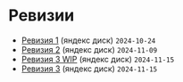 
# Ревизии

- [Ревизия 1](https://disk.yandex.ru/d/aZozDpBlzh_z1A) (яндекс диск) `2024-10-24`
- [Ревизия 2](https://disk.yandex.ru/d/9sAkoZz7DikiZg) (яндекс диск) `2024-11-09`
- [Ревизия 3 WIP](https://disk.yandex.ru/client/disk/%D0%9C%D0%B5%D1%82%D0%BE%D0%B4%D1%8B%20%D0%B8%D1%81%D1%81%D0%BB%D0%B5%D0%B4%D0%BE%D0%B2%D0%B0%D0%BD%D0%B8%D1%8F%20%D1%85%D0%B0%D1%80%D0%B0%D0%BA%D1%82%D0%B5%D1%80%D0%B8%D1%81%D1%82%D0%B8%D1%87%D0%B5%D1%81%D0%BA%D0%B8%D1%85%20%D1%81%D0%B2%D0%BE%D0%B9%D1%81%D1%82%D0%B2%20%D0%BD%D0%B5%D0%B9%D1%80%D0%BE%D0%BD%D0%BD%D1%8B%D1%85%20%D1%81%D0%B5%D1%82%D0%B5%D0%B9%20%D1%81%20%D0%BF%D1%80%D0%B8%D0%BC%D0%B5%D0%BD%D0%B5%D0%BD%D0%B8%D0%B5%D0%BC%20%D1%82%D0%B5%D0%BE%D1%80%D0%B5%D1%82%D0%B8%D0%BA%D0%BE-%D0%B8%D0%B3%D1%80%D0%BE%D0%B2%D0%BE%D0%B3%D0%BE%20%D0%BF%D0%BE%D0%B4%D1%85%D0%BE%D0%B4%D0%B0/%D0%A0%D0%B5%D0%B2%D0%B8%D0%B7%D0%B8%D1%8F%203%20WIP) (яндекс диск) `2024-11-15`
- [Ревизия 3](https://disk.yandex.ru/d/qQziFUo0hir2dQ) (яндекс диск) `2024-11-15`